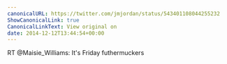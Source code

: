 ```yaml
---
canonicalURL: https://twitter.com/jmjordan/status/543401108044255232
ShowCanonicalLink: true
CanonicalLinkText: View original on
date: 2014-12-12T13:44:54+00:00
---
```

RT @Maisie_Williams: It's Friday futhermuckers